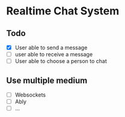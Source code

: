 # Realtime Chat System

## Todo

- [x] User able to send a message
- [ ] user able to receive a message
- [ ] User able to choose a person to chat

## Use multiple medium

- [ ] Websockets
- [ ] Ably
- [ ] ...
